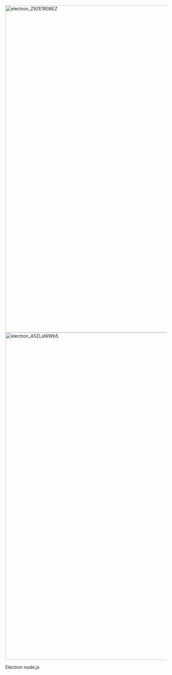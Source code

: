 <img width="1186" height="1021" alt="electron_Z9ZE1R08EZ" src="https://github.com/user-attachments/assets/3010e271-5a66-44cf-a33c-2242c9508d8f" />
<img width="1186" height="1021" alt="electron_A5ZLsNIWb5" src="https://github.com/user-attachments/assets/35b93915-9b89-406c-b22d-bd6efdddc1ab" />

Electron
node.js
